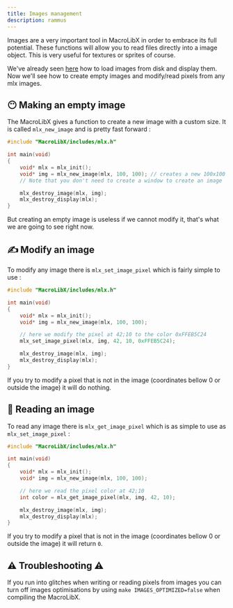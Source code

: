 ```yaml
---
title: Images management
description: rammus
---
```


Images are a very important tool in MacroLibX in order to embrace its full potential.
These functions will allow you to read files directly into a image object.
This is very useful for textures or sprites of course.

We've already seen [here](/guides/drawing/) how to load images from disk and display them.
Now we'll see how to create empty images and modify/read pixels from any mlx images.

## 😶 Making an empty image
The MacroLibX gives a function to create a new image with a custom size.
It is called `mlx_new_image` and is pretty fast forward :

```c
#include "MacroLibX/includes/mlx.h"

int main(void)
{
    void* mlx = mlx_init();
    void* img = mlx_new_image(mlx, 100, 100); // creates a new 100x100 empty image
    // Note that you don't need to create a window to create an image

    mlx_destroy_image(mlx, img);
    mlx_destroy_display(mlx);
}
```

But creating an empty image is useless if we cannot modify it, that's what we are going to see right now.

## ✍️ Modify an image
To modify any image there is `mlx_set_image_pixel` which is fairly simple to use :

```c
#include "MacroLibX/includes/mlx.h"

int main(void)
{
    void* mlx = mlx_init();
    void* img = mlx_new_image(mlx, 100, 100);

    // here we modify the pixel at 42;10 to the color 0xFFEB5C24
    mlx_set_image_pixel(mlx, img, 42, 10, 0xFFEB5C24);

    mlx_destroy_image(mlx, img);
    mlx_destroy_display(mlx);
}
```

If you try to modify a pixel that is not in the image (coordinates bellow 0 or outside the image) it will do nothing.

## 🔎 Reading an image
To read any image there is `mlx_get_image_pixel` which is as simple to use as `mlx_set_image_pixel` :

```c
#include "MacroLibX/includes/mlx.h"

int main(void)
{
    void* mlx = mlx_init();
    void* img = mlx_new_image(mlx, 100, 100);

    // here we read the pixel color at 42;10
    int color = mlx_get_image_pixel(mlx, img, 42, 10);

    mlx_destroy_image(mlx, img);
    mlx_destroy_display(mlx);
}
```

If you try to modify a pixel that is not in the image (coordinates bellow 0 or outside the image) it will return `0`.

## ⚠️ Troubleshooting ⚠️
If you run into glitches when writing or reading pixels from images you can turn off images optimisations by using `make IMAGES_OPTIMIZED=false` when compiling the MacroLibX.
